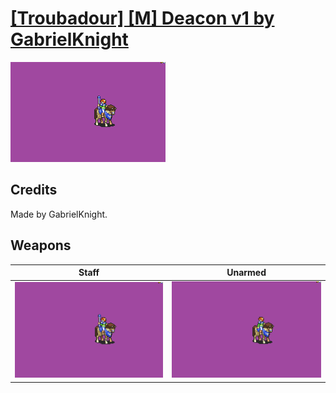 # [\[Troubadour\] \[M\] Deacon v1 by GabrielKnight](./)

<img src="./7.%20Staff/Staff_000.png" alt="[Troubadour] [M] Deacon v1 by GabrielKnight standing" />

## Credits

Made by GabrielKnight.

## Weapons


|Staff |Unarmed |
|  :---: | :---: |
| <img alt="Staff animation" src="./7.%20Staff/Staff.gif" /> | <img alt="Unarmed animation" src="./8.%20Unarmed/Unarmed.gif" /> |
